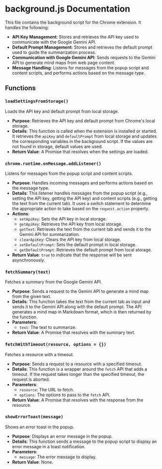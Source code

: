 # background.js Documentation

This file contains the background script for the Chrome extension. It handles the following:

- **API Key Management**: Stores and retrieves the API key used to communicate with the Google Gemini API.
- **Default Prompt Management**: Stores and retrieves the default prompt used to guide the summarization process.
- **Communication with Google Gemini API**: Sends requests to the Gemini API to generate mind maps from web page content.
- **Message Handling**: Listens for messages from the popup script and content scripts, and performs actions based on the message type.

## Functions

### `loadSettingsFromStorage()`

Loads the API key and default prompt from local storage.

- **Purpose**: Retrieves the API key and default prompt from Chrome's local storage.
- **Details**: This function is called when the extension is installed or started. It retrieves the `apiKey` and `defaultPrompt` from local storage and updates the corresponding variables in the background script. If the values are not found in storage, default values are used.
- **Return Value**: A Promise that resolves when the settings are loaded.

### `chrome.runtime.onMessage.addListener()`

Listens for messages from the popup script and content scripts.

- **Purpose**: Handles incoming messages and performs actions based on the message type.
- **Details**: This listener handles messages from the popup script (e.g., setting the API key, getting the API key) and content scripts (e.g., getting the text from the current tab). It uses a switch statement to determine the appropriate action to take based on the `request.action` property.
- **Actions**:
  - `setApiKey`: Sets the API key in local storage.
  - `getApiKey`: Retrieves the API key from local storage.
  - `getText`: Retrieves the text from the current tab and sends it to the Gemini API for summarization.
  - `clearApiKey`: Clears the API key from local storage.
  - `setDefaultPrompt`: Sets the default prompt in local storage.
  - `getDefaultPrompt`: Retrieves the default prompt from local storage.
- **Return Value**: `true` to indicate that the response will be sent asynchronously.

### `fetchSummary(text)`

Fetches a summary from the Google Gemini API.

- **Purpose**: Sends a request to the Gemini API to generate a mind map from the given text.
- **Details**: This function takes the text from the current tab as input and sends it to the Gemini API along with the default prompt. The API generates a mind map in Markdown format, which is then returned by the function.
- **Parameters**:
  - `text`: The text to summarize.
- **Return Value**: A Promise that resolves with the summary text.

### `fetchWithTimeout(resource, options = {})`

Fetches a resource with a timeout.

- **Purpose**: Sends a request to a resource with a specified timeout.
- **Details**: This function is a wrapper around the `fetch` API that adds a timeout. If the request takes longer than the specified timeout, the request is aborted.
- **Parameters**:
  - `resource`: The URL to fetch.
  - `options`: The options to pass to the `fetch` API.
- **Return Value**: A Promise that resolves with the response from the resource.

### `showErrorToast(message)`

Shows an error toast in the popup.

- **Purpose**: Displays an error message in the popup.
- **Details**: This function sends a message to the popup script to display an error message in a toast notification.
- **Parameters**:
  - `message`: The error message to display.
- **Return Value**: None.
